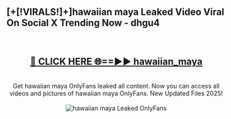 <h2>[+[!VIRALS!]+]hawaiian maya Leaked Video Viral On Social X Trending Now - dhgu4</h2>
<br>
<div align="center">
<h2><a href="https://libra.edu.pl?hawaiian_maya" rel="nofollow">🔴 CLICK HERE 🌐==►► hawaiian_maya</a></h2>
<br>
Get hawaiian maya OnlyFans leaked all content. Now you can access all videos and pictures of hawaiian maya OnlyFans. New Updated Files 2025!
<br>
<br>
<a href="https://libra.edu.pl?hawaiian_maya" rel="nofollow" data-target="animated-image.originalLink"><img src="https://i.ibb.co.com/WyWwxjT/player-gif2.gif" alt="hawaiian maya Leaked OnlyFans" style="max-width: 100%; display: inline-block;" data-target="animated-image.originalImage"></a>
</div>
<br>